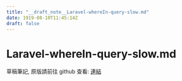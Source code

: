 ```yaml
---
title: "__draft_note__Laravel-whereIn-query-slow.md"
date: 1919-08-10T11:45:14Z
draft: false
---
```


# Laravel-whereIn-query-slow.md

草稿筆記, 原版請前往 github 查看: [連結](https:/github.com/tinghaolai/just-random-note/blob/master/laravel/Laravel-whereIn-query-slow.md)